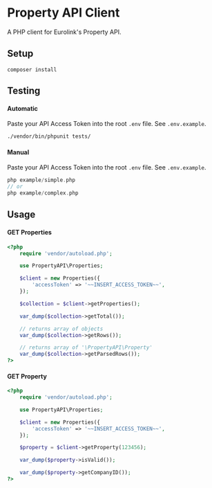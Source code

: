 # Property API Client

A PHP client for Eurolink's Property API.

## Setup

```
composer install
```

## Testing

#### Automatic
Paste your API Access Token into the root `.env` file. See `.env.example`.

```bash
./vendor/bin/phpunit tests/
```

#### Manual
Paste your API Access Token into the root `.env` file. See `.env.example`.

```php
php example/simple.php
// or
php example/complex.php
```

## Usage

#### GET Properties

```php
<?php
    require 'vendor/autoload.php';

    use PropertyAPI\Properties;

    $client = new Properties({
        'accessToken' => '~~INSERT_ACCESS_TOKEN~~',
    });

    $collection = $client->getProperties();

    var_dump($collection->getTotal());

    // returns array of objects
    var_dump($collection->getRows());

    // returns array of '\PropertyAPI\Property'
    var_dump($collection->getParsedRows());
?>
```

#### GET Property

```php
<?php
    require 'vendor/autoload.php';

    use PropertyAPI\Properties;

    $client = new Properties({
        'accessToken' => '~~INSERT_ACCESS_TOKEN~~',
    });

    $property = $client->getProperty(123456);

    var_dump($property->isValid());

    var_dump($property->getCompanyID());
?>
```